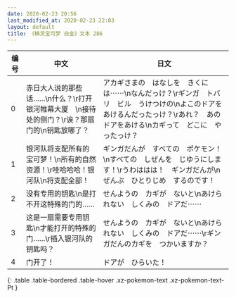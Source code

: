 ```yaml
---
date: 2020-02-23 20:56
last_modified_at: 2020-02-23 22:03
layout: default
title: 《精灵宝可梦 白金》文本 286
---
```

| 编号 | 中文 | 日文 |
| ---- | ---- | ---- |
| 0 | 赤日大人说的那些话……\n什么？\r打开银河帷幕大厦　\n接待处的侧门？\r诶？那扇门的\n钥匙放哪了？ | アカギさまの　はなしを　きくには⋯⋯\nなんだっけ？\rギンガ　トバリ　ビル　うけつけの\nよこのドアを　あけるんだったっけ？\rあれ？　あの　ドアをあける\nカギって　どこに　やったっけ？ |
| 1 | 银河队将支配所有的宝可梦！\n所有的自然资源！\r哇哈哈哈！银河队\n将支配全部！ | ギンガだんが　すべての　ポケモン！\nすべての　しぜんを　じゆうにします！\rうわははは！　ギンガだんが\nぜんぶ　ひとりじめ　するのです！ |
| 2 | 没有专用的钥匙\n是打不开这特殊的门的…… | せんようの　カギが　ないと\nあけられない　しくみの　ドアだ⋯⋯ |
| 3 | 这是一扇需要专用钥匙\n才能打开的特殊的门……\r插入银河队的钥匙吗？ | せんようの　カギが　ないと\nあけられない　しくみの　ドアだ⋯⋯\rギンガだんのカギを　つかいますか？ |
| 4 | 门开了！ | ドアが　ひらいた！ |
{: .table .table-bordered .table-hover .xz-pokemon-text .xz-pokemon-text-Pt }